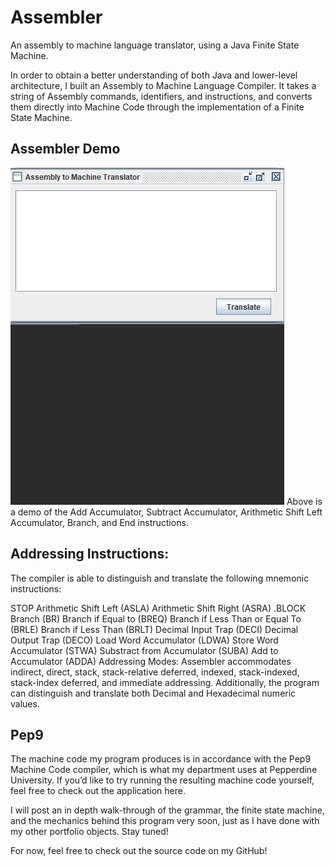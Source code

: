 # Assembler
An assembly to machine language translator, using a Java Finite State Machine.

In order to obtain a better understanding of both Java and lower-level architecture, I built an Assembly to Machine Language Compiler. It takes a string of Assembly commands, identifiers, and instructions, and converts them directly into Machine Code through the implementation of a Finite State Machine.


## Assembler Demo
![](demo.gif)
Above is a demo of the Add Accumulator, Subtract Accumulator, Arithmetic Shift Left Accumulator, Branch, and End instructions.

## Addressing Instructions:
The compiler is able to distinguish and translate the following mnemonic instructions:

STOP
Arithmetic Shift Left (ASLA)
Arithmetic Shift Right (ASRA)
.BLOCK
Branch (BR)
Branch if Equal to (BREQ)
Branch if Less Than or Equal To (BRLE)
Branch if Less Than (BRLT)
Decimal Input Trap (DECI)
Decimal Output Trap (DECO)
Load Word Accumulator (LDWA)
Store Word Accumulator (STWA)
Substract from Accumulator (SUBA)
Add to Accumulator (ADDA)
Addressing Modes:
Assembler accommodates indirect, direct, stack, stack-relative deferred, indexed, stack-indexed, stack-index deferred, and immediate addressing. Additionally, the program can distinguish and translate both Decimal and Hexadecimal numeric values.

## Pep9
The machine code my program produces is in accordance with the Pep9 Machine Code compiler, which is what my department uses at Pepperdine University. If you’d like to try running the resulting machine code yourself, feel free to check out the application here.

I will post an in depth walk-through of the grammar, the finite state machine, and the mechanics behind this program very soon, just as I have done with my other portfolio objects. Stay tuned!

For now, feel free to check out the source code on my GitHub!

